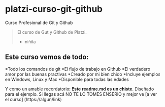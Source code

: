 # platzi-curso-git-github

Curso Profesional de Git y Github

>El curso de Gut y Github de Platzi.
> - niñita

## Este curso vemos de todo:
*Todo los comandos de git
*El flujo de trabajo en Github
*El verdadero amor por las buenas practivas
*Creado por mi bien chido
*Incluye ejemplos en Windows, Linux y Mac
*Disponible para todas las edades

Y como un amable recordatorio: **Este readme.md es un chiste**. Diseñado para el ejemplo. Si llegas acá NO TE LO TOMES ENSERIO y mejor ve [a ver el curso] (https://algun/link)

